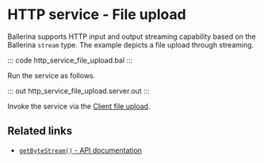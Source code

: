 # HTTP service - File upload

Ballerina supports HTTP input and output streaming capability based on the Ballerina `stream` type. The example depicts a file upload through streaming.

::: code http_service_file_upload.bal :::

Run the service as follows.

::: out http_service_file_upload.server.out :::

Invoke the service via the [Client file upload](/learn/by-example/http-client-file-upload).

## Related links
- [`getByteStream()` - API documentation](https://lib.ballerina.io/ballerina/http/latest/classes/Request#getByteStream)
